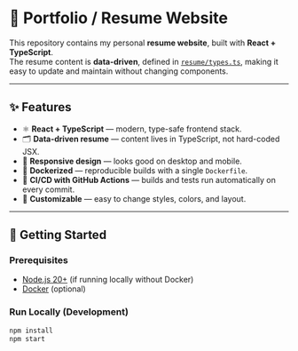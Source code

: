 # 📄 Portfolio / Resume Website

This repository contains my personal **resume website**, built with **React + TypeScript**.  
The resume content is **data-driven**, defined in [`resume/types.ts`](./src/resume/types.ts), making it easy to update and maintain without changing components.

---

## ✨ Features
- ⚛️ **React + TypeScript** — modern, type-safe frontend stack.
- 🗂 **Data-driven resume** — content lives in TypeScript, not hard-coded JSX.
- 📱 **Responsive design** — looks good on desktop and mobile.
- 🐳 **Dockerized** — reproducible builds with a single `Dockerfile`.
- 🤖 **CI/CD with GitHub Actions** — builds and tests run automatically on every commit.
- 🎨 **Customizable** — easy to change styles, colors, and layout.

---

## 🚀 Getting Started

### Prerequisites
- [Node.js 20+](https://nodejs.org/) (if running locally without Docker)
- [Docker](https://www.docker.com/) (optional)

### Run Locally (Development)
```bash
npm install
npm start
